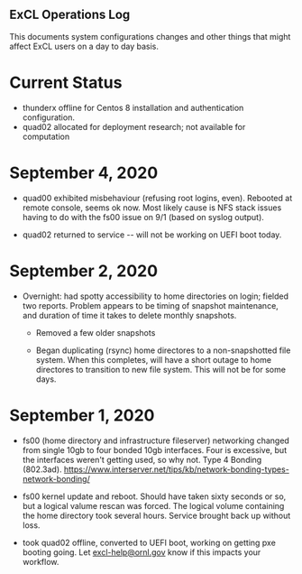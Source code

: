 ## ExCL Operations Log

<!---
https://www.markdownguide.org/extended-syntax
-->

This documents system configurations changes and other things that might affect ExCL users on a day to day basis.

# Current Status


- thunderx offline for Centos 8 installation and authentication configuration. 
- quad02 allocated for deployment research; not available for computation

# September 4, 2020

- quad00 exhibited misbehaviour (refusing root logins, even).  Rebooted at remote console, seems ok now.  Most likely cause is NFS stack issues having to do with the fs00 issue on 9/1 (based on syslog output).

- quad02 returned to service -- will not be working on UEFI boot today.

# September 2, 2020

- Overnight: had spotty accessibility to home directories on login; fielded two reports.   Problem appears to be timing of snapshot maintenance, and duration of time it takes to delete monthly snapshots.

    - Removed a few older snapshots

    - Began duplicating (rsync) home directores to a non-snapshotted file system.  When this completes, will have a short outage to home directores to transition to new file system.  This will not be for some days.


# September 1, 2020

- fs00 (home directory and infrastructure fileserver) networking changed from single 10gb to four bonded 10gb interfaces.   Four is excessive, but the interfaces weren't getting used, so why not.    Type 4 Bonding (802.3ad).  https://www.interserver.net/tips/kb/network-bonding-types-network-bonding/

- fs00 kernel update and reboot.  Should have taken sixty seconds or so, but a logical valume rescan was forced.  The logical volume containing the home directory took several hours.   Service brought back up without loss.

- took quad02 offline, converted to UEFI boot, working on getting pxe booting going.  Let excl-help@ornl.gov know if this impacts your workflow.


